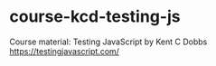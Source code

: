 # course-kcd-testing-js
Course material: Testing JavaScript by Kent C Dobbs https://testingjavascript.com/
